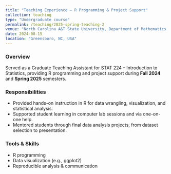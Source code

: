 ```yaml
---
title: "Teaching Experience – R Programming & Project Support"
collection: teaching
type: "Undergraduate course"
permalink: /teaching/2025-spring-teaching-2
venue: "North Carolina A&T State University, Department of Mathematics and Statistics"
date: 2024-08-15
location: "Greensboro, NC, USA"
---
```


### Overview

Served as a Graduate Teaching Assistant for STAT 224 – Introduction to Statistics, providing R programming and project support during **Fall 2024** and **Spring 2025** semesters.

### Responsibilities

- Provided hands-on instruction in R for data wrangling, visualization, and statistical analysis.  
- Supported student learning in computer lab sessions and via one-on-one help.  
- Mentored students through final data analysis projects, from dataset selection to presentation.

### Tools & Skills

- R programming  
- Data visualization (e.g., ggplot2)  
- Reproducible analysis & communication



